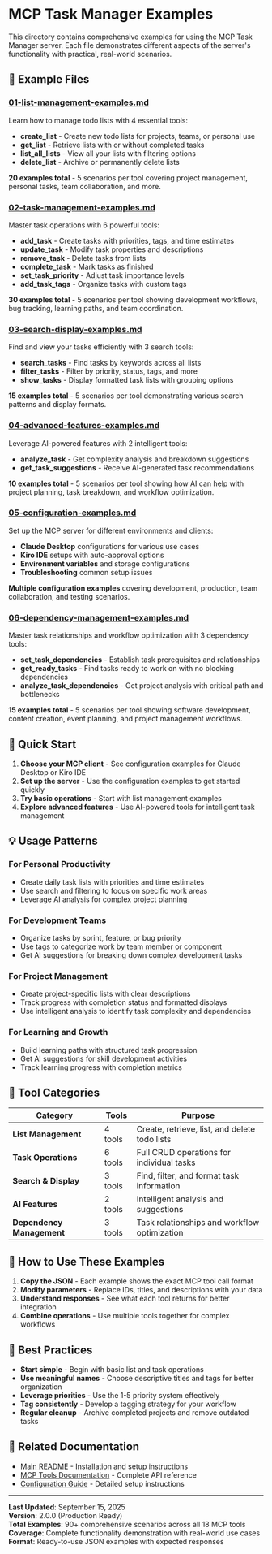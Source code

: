# MCP Task Manager Examples

This directory contains comprehensive examples for using the MCP Task Manager server. Each file demonstrates different aspects of the server's functionality with practical, real-world scenarios.

## 📁 Example Files

### [01-list-management-examples.md](./01-list-management-examples.md)
Learn how to manage todo lists with 4 essential tools:
- **create_list** - Create new todo lists for projects, teams, or personal use
- **get_list** - Retrieve lists with or without completed tasks
- **list_all_lists** - View all your lists with filtering options
- **delete_list** - Archive or permanently delete lists

**20 examples total** - 5 scenarios per tool covering project management, personal tasks, team collaboration, and more.

### [02-task-management-examples.md](./02-task-management-examples.md)
Master task operations with 6 powerful tools:
- **add_task** - Create tasks with priorities, tags, and time estimates
- **update_task** - Modify task properties and descriptions
- **remove_task** - Delete tasks from lists
- **complete_task** - Mark tasks as finished
- **set_task_priority** - Adjust task importance levels
- **add_task_tags** - Organize tasks with custom tags

**30 examples total** - 5 scenarios per tool showing development workflows, bug tracking, learning paths, and team coordination.

### [03-search-display-examples.md](./03-search-display-examples.md)
Find and view your tasks efficiently with 3 search tools:
- **search_tasks** - Find tasks by keywords across all lists
- **filter_tasks** - Filter by priority, status, tags, and more
- **show_tasks** - Display formatted task lists with grouping options

**15 examples total** - 5 scenarios per tool demonstrating various search patterns and display formats.

### [04-advanced-features-examples.md](./04-advanced-features-examples.md)
Leverage AI-powered features with 2 intelligent tools:
- **analyze_task** - Get complexity analysis and breakdown suggestions
- **get_task_suggestions** - Receive AI-generated task recommendations

**10 examples total** - 5 scenarios per tool showing how AI can help with project planning, task breakdown, and workflow optimization.

### [05-configuration-examples.md](./05-configuration-examples.md)
Set up the MCP server for different environments and clients:
- **Claude Desktop** configurations for various use cases
- **Kiro IDE** setups with auto-approval options
- **Environment variables** and storage configurations
- **Troubleshooting** common setup issues

**Multiple configuration examples** covering development, production, team collaboration, and testing scenarios.

### [06-dependency-management-examples.md](./06-dependency-management-examples.md)
Master task relationships and workflow optimization with 3 dependency tools:
- **set_task_dependencies** - Establish task prerequisites and relationships
- **get_ready_tasks** - Find tasks ready to work on with no blocking dependencies
- **analyze_task_dependencies** - Get project analysis with critical path and bottlenecks

**15 examples total** - 5 scenarios per tool showing software development, content creation, event planning, and project management workflows.

## 🚀 Quick Start

1. **Choose your MCP client** - See configuration examples for Claude Desktop or Kiro IDE
2. **Set up the server** - Use the configuration examples to get started quickly
3. **Try basic operations** - Start with list management examples
4. **Explore advanced features** - Use AI-powered tools for intelligent task management

## 💡 Usage Patterns

### For Personal Productivity
- Create daily task lists with priorities and time estimates
- Use search and filtering to focus on specific work areas
- Leverage AI analysis for complex project planning

### For Development Teams
- Organize tasks by sprint, feature, or bug priority
- Use tags to categorize work by team member or component
- Get AI suggestions for breaking down complex development tasks

### For Project Management
- Create project-specific lists with clear descriptions
- Track progress with completion status and formatted displays
- Use intelligent analysis to identify task complexity and dependencies

### For Learning and Growth
- Build learning paths with structured task progression
- Get AI suggestions for skill development activities
- Track learning progress with completion metrics

## 🔧 Tool Categories

| Category | Tools | Purpose |
|----------|-------|---------|
| **List Management** | 4 tools | Create, retrieve, list, and delete todo lists |
| **Task Operations** | 6 tools | Full CRUD operations for individual tasks |
| **Search & Display** | 3 tools | Find, filter, and format task information |
| **AI Features** | 2 tools | Intelligent analysis and suggestions |
| **Dependency Management** | 3 tools | Task relationships and workflow optimization |

## 📖 How to Use These Examples

1. **Copy the JSON** - Each example shows the exact MCP tool call format
2. **Modify parameters** - Replace IDs, titles, and descriptions with your data
3. **Understand responses** - See what each tool returns for better integration
4. **Combine operations** - Use multiple tools together for complex workflows

## 🎯 Best Practices

- **Start simple** - Begin with basic list and task operations
- **Use meaningful names** - Choose descriptive titles and tags for better organization
- **Leverage priorities** - Use the 1-5 priority system effectively
- **Tag consistently** - Develop a tagging strategy for your workflow
- **Regular cleanup** - Archive completed projects and remove outdated tasks

## 🔗 Related Documentation

- [Main README](../README.md) - Installation and setup instructions
- [MCP Tools Documentation](../docs/mcp-tools.md) - Complete API reference
- [Configuration Guide](../README.md#configuration) - Detailed setup instructions

---

**Last Updated**: September 15, 2025  
**Version**: 2.0.0 (Production Ready)  
**Total Examples**: 90+ comprehensive scenarios across all 18 MCP tools  
**Coverage**: Complete functionality demonstration with real-world use cases  
**Format**: Ready-to-use JSON examples with expected responses